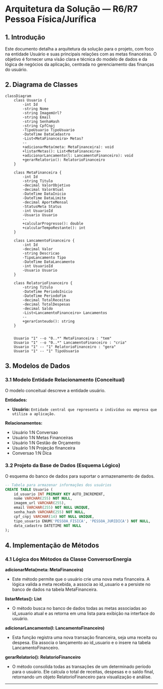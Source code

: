 # Arquitetura da Solução — R6/R7 Pessoa Física/Jurífica

## 1. Introdução

Este documento detalha a arquitetura da solução para o projeto, com foco na entidade Usuário e suas principais relações com as metas financeiras. O objetivo é fornecer uma visão clara e técnica do modelo de dados e da lógica de negócios da aplicação, centrada no gerenciamento das finanças do usuário.

## 2. Diagrama de Classes

```mermaid
classDiagram
	class Usuario {
		-int Id
		-string Nome
		-string ImagemUrl?
		-string Email
		-string SenhaHash
		-string CpfCnpj
		-TipoUsuario TipoUsuario
		-DateTime DataCadastro
		-List<MetaFinanceira> Metas?
		--
		+adicionarMeta(meta: MetaFinanceira): void
		+listarMetas(): List<MetaFinanceira>
		+adicionarLancamento(l: LancamentoFinanceiro): void
		+gerarRelatorio(): RelatorioFinanceiro
	}
	
	class MetaFinanceira {
		-int Id
		-string Titulo
		-decimal ValorObjetivo
		-decimal ValorAtual
		-DateTime DataInicio
		-DateTime DataLimite
		-decimal AporteMensal
		-StatusMeta Status
		-int UsuarioId
		-Usuario Usuario
		--
		+calcularProgresso(): double
		+calcularTempoRestante(): int
	}

	class LancamentoFinanceiro {
		-int Id
		-decimal Valor
		-string Descricao
		-TipoLancamento Tipo
		-DateTime DataLancamento
		-int UsuarioId
		-Usuario Usuario
	}
	
	class RelatorioFinanceiro {
		-string Titulo
		-DateTime PeriodoInicio
		-DateTime PeriodoFim
		-decimal TotalReceitas
		-decimal TotalDespesas
		-decimal Saldo
		-List<LancamentoFinanceiro> Lancamentos
		--
		+gerarConteudo(): string
	}


	Usuario "1" --o "0..*" MetaFinanceira : "tem"
	Usuario "1" --o "0..*" LancamentoFinanceiro : "cria"
	Usuario "1" -- "1" RelatorioFinanceiro : "gera"
	Usuario "1" -- "1" TipoUsuario
```

## 3. Modelos de Dados

### 3.1 Modelo Entidade Relacionamento (Conceitual)

O modelo conceitual descreve a entidade usuário.

**Entidades:**

- **Usuário:** `Entidade central que representa o indivíduo ou empresa que utiliza a aplicação.`

**Relacionamentos:**

- Usuário 1:N Conversao
- Usuário 1:N Metas Financeiras
- Usuário 1:N Gestão de Orçamento
- Usuário 1:N Projeção financeira
- Conversao 1:N Dica

### 3.2 Projeto da Base de Dados (Esquema Lógico)

O esquema do banco de dados para suportar o armazenamento de dados.

```sql
-- Tabela para armazenar informações dos usuários
CREATE TABLE Usuario (
	id_usuario INT PRIMARY KEY AUTO_INCREMENT,
	nome VARCHAR(255) NOT NULL,
	imagem_url VARCHAR(255),
	email VARCHAR(255) NOT NULL UNIQUE,
	senha_hash VARCHAR(255) NOT NULL,
	cpf_cnpj VARCHAR(14) NOT NULL UNIQUE,
	tipo_usuario ENUM('PESSOA_FISICA', 'PESSOA_JURIDICA') NOT NULL,
	data_cadastro DATETIME NOT NULL
);
```

## 4. Implementação de Métodos

### 4.1 Lógica dos Métodos da Classe ConversorEnergia

**adicionarMeta(meta: MetaFinanceira)**

- Este método permite que o usuário crie uma nova meta financeira. A lógica valida a meta recebida, a associa ao id_usuario e a persiste no banco de dados na tabela MetaFinanceira.

**listarMetas(): List<MetaFinanceira>**

- O método busca no banco de dados todas as metas associadas ao id_usuario atual e as retorna em uma lista para exibição na interface do usuário.

**adicionarLancamento(l: LancamentoFinanceiro)**
- Esta função registra uma nova transação financeira, seja uma receita ou despesa. Ela associa o lançamento ao id_usuario e o insere na tabela LancamentoFinanceiro.

**gerarRelatorio(): RelatorioFinanceiro**
- O método consolida todas as transações de um determinado período para o usuário. Ele calcula o total de receitas, despesas e o saldo final, retornando um objeto RelatorioFinanceiro para visualização e análise.

---
